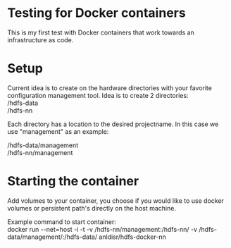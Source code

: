 # Testing for Docker containers   
This is my first test with Docker containers that work towards an infrastructure as code.   

# Setup   
Current idea is to create on the hardware directories with your favorite configuration management tool. Idea is to create 2 directories:   
/hdfs-data   
/hdfs-nn   

Each directory has a location to the desired projectname. In this case we use "management" as an example:   
   
/hdfs-data/management   
/hdfs-nn/management   
   
# Starting the container   
Add volumes to your container, you choose if you would like to use docker volumes or persistent path's directly on the host machine.   
   
Example command to start container:    
docker run --net=host -i -t -v /hdfs-nn/management:/hdfs-nn/ -v /hdfs-data/management/:/hdfs-data/ anldisr/hdfs-docker-nn   


